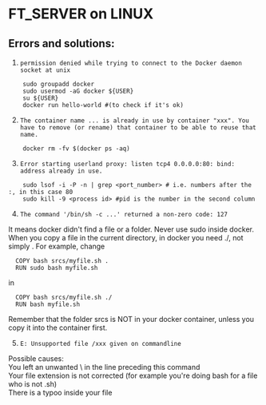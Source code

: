 # FT_SERVER on LINUX

## Errors and solutions:

1. `permission denied while trying to connect to the Docker daemon socket at unix`

```
    sudo groupadd docker
    sudo usermod -aG docker ${USER}
    su ${USER}
    docker run hello-world #(to check if it's ok)
```

2. `The container name ... is already in use by container "xxx". You have to remove (or rename) that container to be able to reuse that name.`

```
    docker rm -fv $(docker ps -aq)
```

3. `Error starting userland proxy: listen tcp4 0.0.0.0:80: bind: address already in use.`

```
    sudo lsof -i -P -n | grep <port_number> # i.e. numbers after the :, in this case 80
    sudo kill -9 <process id> #pid is the number in the second column
```

4. `The command '/bin/sh -c ...' returned a non-zero code: 127`  
  
  It means docker didn't find a file or a folder.
  Never use sudo inside docker.
  When you copy a file in the current directory, in docker you need ./, not simply .
  For example, change
```
  COPY bash srcs/myfile.sh .
  RUN sudo bash myfile.sh
```
 in
```
  COPY bash srcs/myfile.sh ./
  RUN bash myfile.sh
```
  Remember that the folder srcs is NOT in your docker container, unless you copy it into the container first.  

5. `E: Unsupported file /xxx given on commandline`  

  Possible causes:  
  You left an unwanted \ in the line preceding this command  
  Your file extension is not corrected (for example you're doing bash for a file who is not .sh)  
  There is a typoo inside your file
